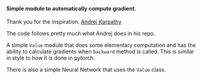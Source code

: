 #### Simple module to automatically compute gradient. 

Thank you for the inspiration. [Andrej Karpathy](https://github.com/karpathy/micrograd)

The code follows pretty much what Andrej does in his repo. 

A simple `Value` module that does some elementary computation and has the ability to calculate gradients when `backward` method is called. This is similar in style to how it is done in pytorch. 

There is also a simple Neural Network that uses the `Value` class. 
